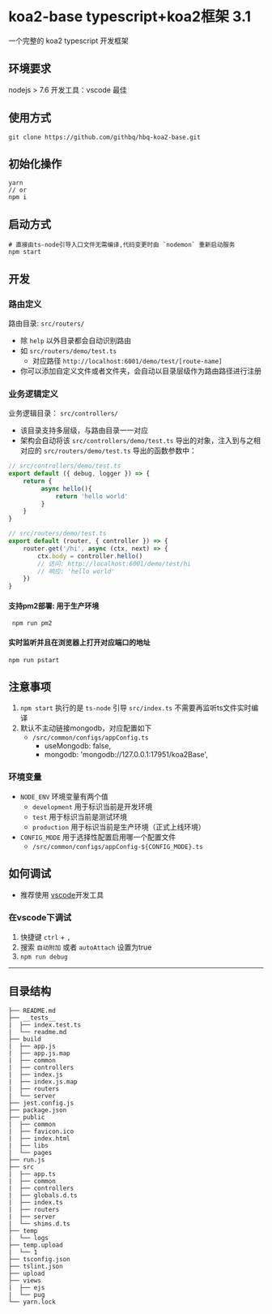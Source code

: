 # koa2-base typescript+koa2框架  **3.1**

一个完整的 koa2 typescript 开发框架

## 环境要求

nodejs > 7.6
开发工具：vscode 最佳

## 使用方式

``` 
git clone https://github.com/githbq/hbq-koa2-base.git
```

## 初始化操作

``` 
yarn
// or 
npm i 
```

## 启动方式

``` shell
# 直接由ts-node引导入口文件无需编译,代码变更时由 `nodemon` 重新启动服务
npm start 
```

## 开发

### 路由定义

路由目录: `src/routers/`
  + 除 `help` 以外目录都会自动识别路由
  + 如 `src/routers/demo/test.ts`
    - 对应路径 `http://localhost:6001/demo/test/[route-name]`
  + 你可以添加自定义文件或者文件夹，会自动以目录层级作为路由路径进行注册

### 业务逻辑定义

业务逻辑目录： `src/controllers/`
  + 该目录支持多层级，与路由目录一一对应
  + 架构会自动将该 `src/controllers/demo/test.ts` 导出的对象，注入到与之相对应的 `src/routers/demo/test.ts` 导出的函数参数中： 

``` ts
// src/controllers/demo/test.ts
export default ({ debug, logger }) => {
    return {
         async hello(){
             return 'hello world'
         }
    }
}
```

``` ts
// src/routers/demo/test.ts
export default (router, { controller }) => {
    router.get('/hi', async (ctx, next) => {
        ctx.body = controller.hello()
        // 访问: http://localhost:6001/demo/test/hi 
        // 响应: 'hello world'
    })
}
```

#### 支持pm2部署: 用于生产环境

``` 
 npm run pm2
```

#### 实时监听并且在浏览器上打开对应端口的地址

``` 
npm run pstart
```

## 注意事项

1. `npm start` 执行的是 `ts-node` 引导 `src/index.ts` 不需要再监听ts文件实时编译
2. 默认不主动链接mongodb，对应配置如下
    - `/src/common/configs/appConfig.ts`
        - useMongodb: false,
        - mongodb: 'mongodb://127.0.0.1:17951/koa2Base',

### 环境变量

* `NODE_ENV` 环境变量有两个值
    - `development` 用于标识当前是开发环境
    - `test` 用于标识当前是测试环境  
    - `production` 用于标识当前是生产环境（正式上线环境）
* `CONFIG_MODE` 用于选择性配置启用哪一个配置文件
    - `/src/common/configs/appConfig-${CONFIG_MODE}.ts`

## 如何调试

* 推荐使用 [vscode](https://code.visualstudio.com)开发工具

### 在vscode下调试

1. 快捷键 `ctrl` + `,`
2. 搜索 `自动附加` 或者 `autoAttach` 设置为true
3. `npm run debug`
---

## 目录结构

``` 
├── README.md
├── __tests__
|  ├── index.test.ts
|  └── readme.md
├── build
|  ├── app.js
|  ├── app.js.map
|  ├── common
|  ├── controllers
|  ├── index.js
|  ├── index.js.map
|  ├── routers
|  └── server
├── jest.config.js
├── package.json
├── public
|  ├── common
|  ├── favicon.ico
|  ├── index.html
|  ├── libs
|  └── pages
├── run.js
├── src
|  ├── app.ts
|  ├── common
|  ├── controllers
|  ├── globals.d.ts
|  ├── index.ts
|  ├── routers
|  ├── server
|  └── shims.d.ts
├── temp
|  └── logs
├── temp.upload
|  └── 1
├── tsconfig.json
├── tslint.json
├── upload
├── views
|  ├── ejs
|  └── pug
└── yarn.lock
```
